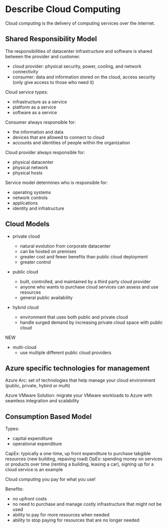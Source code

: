 # Describe Cloud Computing
Cloud computing is the delivery of computing services over the internet.

## Shared Responsibility Model
The responsibilities of datacenter infrastructure and software is shared between the provider and customer. 

* cloud provider: physical security, power, cooling, and network connectivity
* consumer: data and information stored on the cloud, access security (only give access to those who need it)

Cloud service types:
- infrastructure as a service
- platform as a service
- software as a service


Consumer always responsible for: 
- the information and data
- devices that are allowed to connect to cloud
- accounts and identities of people within the organization

Cloud provider always responsible for: 
- physical datacenter
- physical network
- physical hosts

Service model determines who is responsible for:
- operating systems
- network controls
- applications
- identity and infratructure

## Cloud Models
* private cloud
    - natural evolution from corporate datacenter
    - can be hosted on premises
    - greater cost and fewer benefits than public cloud deployment
    - greater control

* public cloud
    - built, controlled, and maintained by a third party cloud provider
    - anyone who wants to purchase cloud services can assess and use resources
    - general public availability

* hybrid cloud
    - environment that uses both public and private cloud
    - handle surged demand by increasing private cloud space with public cloud

NEW
* multi-cloud
    - use multiple different public cloud providers

## Azure specific technologies for management
Azure Arc: set of technologies that help manage your cloud environment (public, private, hybird or multi)

Azure VMware Solution: migrate your VMware workloads to Azure with seamless integration and scalability

## Consumption Based Model
Types:
- capital expenditure
- operational expenditure

CapEx: typically a one-time, up front expenditure to purchase tabgible resources (new building, repaving road)
OpEx: spending money on services or products over time (renting a building, leasing a car), signing up for a cloud service is an example

Cloud computing you pay for what you use!

Benefits:
- no upfront costs
- no need to purchase and manage costly infrastructure that might not be used
- ability to pay for more resources when needed
- ability to stop paying for resources that are no longer needed


